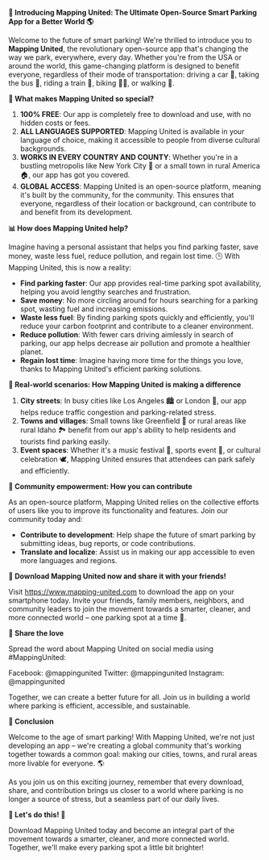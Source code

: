 **🚀 Introducing Mapping United: The Ultimate Open-Source Smart Parking App for a Better World 🌎**

Welcome to the future of smart parking! We're thrilled to introduce you to **Mapping United**, the revolutionary open-source app that's changing the way we park, everywhere, every day. Whether you're from the USA or around the world, this game-changing platform is designed to benefit everyone, regardless of their mode of transportation: driving a car 🚗, taking the bus 🚌, riding a train 🚂, biking 🚴‍♀️, or walking 👣.

**🎉 What makes Mapping United so special?**

1. **100% FREE**: Our app is completely free to download and use, with no hidden costs or fees.
2. **ALL LANGUAGES SUPPORTED**: Mapping United is available in your language of choice, making it accessible to people from diverse cultural backgrounds.
3. **WORKS IN EVERY COUNTRY AND COUNTY**: Whether you're in a bustling metropolis like New York City 🗽️ or a small town in rural America 🏠, our app has got you covered.
4. **GLOBAL ACCESS**: Mapping United is an open-source platform, meaning it's built by the community, for the community. This ensures that everyone, regardless of their location or background, can contribute to and benefit from its development.

**📊 How does Mapping United help?**

Imagine having a personal assistant that helps you find parking faster, save money, waste less fuel, reduce pollution, and regain lost time. 🕒️ With Mapping United, this is now a reality:

* **Find parking faster**: Our app provides real-time parking spot availability, helping you avoid lengthy searches and frustration.
* **Save money**: No more circling around for hours searching for a parking spot, wasting fuel and increasing emissions.
* **Waste less fuel**: By finding parking spots quickly and efficiently, you'll reduce your carbon footprint and contribute to a cleaner environment.
* **Reduce pollution**: With fewer cars driving aimlessly in search of parking, our app helps decrease air pollution and promote a healthier planet.
* **Regain lost time**: Imagine having more time for the things you love, thanks to Mapping United's efficient parking solutions.

**🌟 Real-world scenarios: How Mapping United is making a difference**

1. **City streets**: In busy cities like Los Angeles 🏙️ or London 👑, our app helps reduce traffic congestion and parking-related stress.
2. **Towns and villages**: Small towns like Greenfield 🌳 or rural areas like rural Idaho 🏞️ benefit from our app's ability to help residents and tourists find parking easily.
3. **Event spaces**: Whether it's a music festival 🎵, sports event 🏈, or cultural celebration 🕊️, Mapping United ensures that attendees can park safely and efficiently.

**🌟 Community empowerment: How you can contribute**

As an open-source platform, Mapping United relies on the collective efforts of users like you to improve its functionality and features. Join our community today and:

* **Contribute to development**: Help shape the future of smart parking by submitting ideas, bug reports, or code contributions.
* **Translate and localize**: Assist us in making our app accessible to even more languages and regions.

**📱 Download Mapping United now and share it with your friends!**

Visit https://www.mapping-united.com to download the app on your smartphone today. Invite your friends, family members, neighbors, and community leaders to join the movement towards a smarter, cleaner, and more connected world – one parking spot at a time 🚀.

**💬 Share the love**

Spread the word about Mapping United on social media using #MappingUnited:

Facebook: @mappingunited
Twitter: @mappingunited
Instagram: @mappingunited

Together, we can create a better future for all. Join us in building a world where parking is efficient, accessible, and sustainable.

**🌟 Conclusion**

Welcome to the age of smart parking! With Mapping United, we're not just developing an app – we're creating a global community that's working together towards a common goal: making our cities, towns, and rural areas more livable for everyone. 🌎

As you join us on this exciting journey, remember that every download, share, and contribution brings us closer to a world where parking is no longer a source of stress, but a seamless part of our daily lives.

**🚀 Let's do this! 🌟**

Download Mapping United today and become an integral part of the movement towards a smarter, cleaner, and more connected world. Together, we'll make every parking spot a little bit brighter!